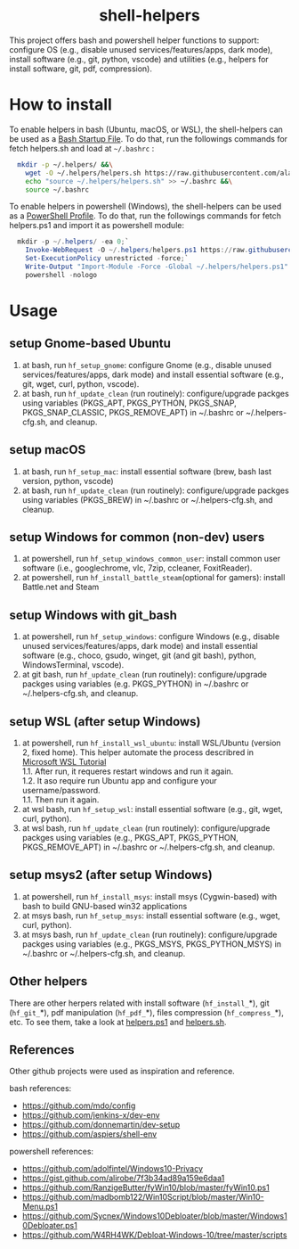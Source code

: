 <h1 align="center">shell-helpers</h1>

This project offers bash and powershell helper functions to support: configure OS (e.g., disable unused services/features/apps, dark mode), install software (e.g.,  git, python, vscode) and utilities (e.g., helpers for install software, git, pdf, compression).

# How to install

To enable helpers in bash (Ubuntu, macOS, or WSL), the shell-helpers can be used as a [Bash Startup File](https://www.gnu.org/software/bash/manual/html_node/Bash-Startup-Files.html). To do that, run the followings commands for fetch helpers.sh and load at `~/.bashrc` :

``` bash
  mkdir -p ~/.helpers/ &&\
    wget -O ~/.helpers/helpers.sh https://raw.githubusercontent.com/alanlivio/shell-helpers/master/helpers.sh &&\
    echo "source ~/.helpers/helpers.sh" >> ~/.bashrc &&\
    source ~/.bashrc
  ```

To enable helpers in powershell (Windows), the shell-helpers can be used as a [PowerShell Profile](https://docs.microsoft.com/en-us/powershell/module/microsoft.powershell.core/about/about_profiles?view=powershell-7). To do that, run the followings commands for fetch helpers.ps1 and import it as powershell module:

``` powershell
  mkdir -p ~/.helpers/ -ea 0;`
    Invoke-WebRequest -O ~/.helpers/helpers.ps1 https://raw.githubusercontent.com/alanlivio/shell-helpers/master/helpers.ps1;`
    Set-ExecutionPolicy unrestricted -force;`
    Write-Output "Import-Module -Force -Global ~/.helpers/helpers.ps1" > $Profile.AllUsersAllHosts;`
    powershell -nologo
  ```

# Usage

## setup Gnome-based Ubuntu

1. at bash, run `hf_setup_gnome`: configure Gnome (e.g., disable unused services/features/apps, dark mode) and install essential software (e.g., git, wget, curl, python, vscode).
2. at bash, run `hf_update_clean` (run routinely): configure/upgrade packges using variables (PKGS_APT, PKGS_PYTHON, PKGS_SNAP, PKGS_SNAP_CLASSIC, PKGS_REMOVE_APT) in ~/.bashrc or ~/.helpers-cfg.sh, and cleanup.

## setup macOS

1. at bash, run `hf_setup_mac`: install essential software (brew, bash last version, python, vscode)
2. at bash, run `hf_update_clean` (run routinely): configure/upgrade packges using variables (PKGS_BREW) in ~/.bashrc or ~/.helpers-cfg.sh, and cleanup.

## setup Windows for common (non-dev) users

1. at powershell, run `hf_setup_windows_common_user`: install common user software (i.e., googlechrome, vlc, 7zip, ccleaner, FoxitReader).
2. at powershell, run `hf_install_battle_steam`(optional for gamers): install Battle.net and Steam

## setup Windows with git_bash

1. at powershell, run `hf_setup_windows`: configure Windows (e.g., disable unused services/features/apps, dark mode) and install essential software (e.g., choco, gsudo, winget, git (and git bash), python, WindowsTerminal, vscode).
2. at git bash, run `hf_update_clean` (run routinely): configure/upgrade packges using variables (e.g. PKGS_PYTHON) in ~/.bashrc or ~/.helpers-cfg.sh, and cleanup.

## setup WSL (after setup Windows)

1. at powershell, run `hf_install_wsl_ubuntu`: install WSL/Ubuntu (version 2, fixed home). This helper automate the process describred in [Microsoft WSL Tutorial](https://docs.microsoft.com/en-us/windows/wsl/wsl2-install)  
  1.1. After run, it requeres restart windows and run it again.  
  1.2. It aso require run Ubuntu app and configure your username/password.  
  1.1. Then run it again.
2. at wsl bash, run `hf_setup_wsl`: install essential software (e.g., git, wget, curl, python).
3. at wsl bash, run `hf_update_clean` (run routinely): configure/upgrade packges using variables (e.g., PKGS_APT, PKGS_PYTHON, PKGS_REMOVE_APT) in ~/.bashrc or ~/.helpers-cfg.sh, and cleanup.

## setup msys2 (after setup Windows)

1. at powershell, run `hf_install_msys`: install msys (Cygwin-based) with bash to build GNU-based win32 applications
2. at msys bash, run `hf_setup_msys`: install essential software (e.g., wget, curl, python).
3. at msys bash, run `hf_update_clean` (run routinely): configure/upgrade packges using variables (e.g., PKGS_MSYS, PKGS_PYTHON_MSYS) in ~/.bashrc or ~/.helpers-cfg.sh, and cleanup.

## Other helpers

There are other herpers related with install software (`hf_install_`\*), git (`hf_git_`\*), pdf manipulation (`hf_pdf_`\*), files compression (`hf_compress_`\*), etc. To see them, take a look at [helpers.ps1](helpers.ps1) and [helpers.sh](helpers.sh).

## References

Other github projects were used as inspiration and reference.

bash references:

* https://github.com/mdo/config
* https://github.com/jenkins-x/dev-env
* https://github.com/donnemartin/dev-setup
* https://github.com/aspiers/shell-env

powershell references:

+ https://github.com/adolfintel/Windows10-Privacy
+ https://gist.github.com/alirobe/7f3b34ad89a159e6daa1
+ https://github.com/RanzigeButter/fyWin10/blob/master/fyWin10.ps1
+ https://github.com/madbomb122/Win10Script/blob/master/Win10-Menu.ps1
+ https://github.com/Sycnex/Windows10Debloater/blob/master/Windows10Debloater.ps1
+ https://github.com/W4RH4WK/Debloat-Windows-10/tree/master/scripts

